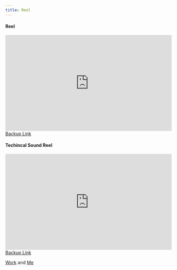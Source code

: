 ```yaml
---
title: Reel
---
```


<h4>Reel</h4>
<section>
  <iframe class="image main" width="520" height="300" iframe src="https://drive.google.com/file/d/1NVgTrZbBFob4gelUfiF1xWMdLWWaesNb/preview" frameborder="0" allowfullscreen></iframe>
<a href="https://drive.google.com/file/d/1NVgTrZbBFob4gelUfiF1xWMdLWWaesNb/view?usp=sharing">Backup Link</a>
</section>



<h4>Techincal Sound Reel</h4>
<section>
  <iframe class="image main" width="520" height="300" iframe src="https://drive.google.com/file/d/1jPisV2VXqlUXt0bG49p0b1tSRKYmb92z/preview" frameborder="0" allowfullscreen></iframe>
<a href="https://drive.google.com/file/d/1jPisV2VXqlUXt0bG49p0b1tSRKYmb92z/view?usp=sharing">Backup Link</a>
</section>



 
<a href="#Portfolio">Work</a> and <a href="#about"> Me</a>

